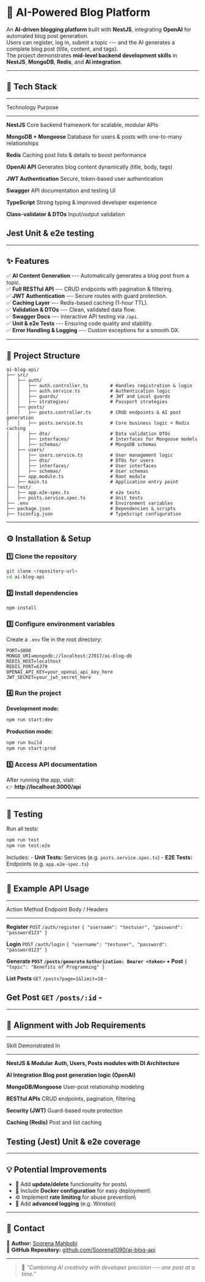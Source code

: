 # 🧠 AI-Powered Blog Platform

An **AI-driven blogging platform** built with **NestJS**, integrating
**OpenAI** for automated blog post generation.\
Users can register, log in, submit a topic --- and the AI generates a
complete blog post (title, content, and tags).\
The project demonstrates **mid-level backend development skills** in
**NestJS**, **MongoDB**, **Redis**, and **AI integration**.

------------------------------------------------------------------------

## 🚀 Tech Stack

  -----------------------------------------------------------------------
  Technology                               Purpose
  ---------------------------------------- ------------------------------
  **NestJS**                               Core backend framework for
                                           scalable, modular APIs

  **MongoDB + Mongoose**                   Database for users & posts
                                           with one-to-many relationships

  **Redis**                                Caching post lists & details
                                           to boost performance

  **OpenAI API**                           Generates blog content
                                           dynamically (title, body,
                                           tags)

  **JWT Authentication**                   Secure, token-based user
                                           authentication

  **Swagger**                              API documentation and testing
                                           UI

  **TypeScript**                           Strong typing & improved
                                           developer experience

  **Class-validator & DTOs**               Input/output validation

  **Jest**                                 Unit & e2e testing
  -----------------------------------------------------------------------

------------------------------------------------------------------------

## ✨ Features

✅ **AI Content Generation** --- Automatically generates a blog post
from a topic.\
✅ **Full RESTful API** --- CRUD endpoints with pagination & filtering.\
✅ **JWT Authentication** --- Secure routes with guard protection.\
✅ **Caching Layer** --- Redis-based caching (1-hour TTL).\
✅ **Validation & DTOs** --- Clean, validated data flow.\
✅ **Swagger Docs** --- Interactive API testing via `/api`.\
✅ **Unit & e2e Tests** --- Ensuring code quality and stability.\
✅ **Error Handling & Logging** --- Custom exceptions for a smooth DX.

------------------------------------------------------------------------

## 🧩 Project Structure

    ai-blog-api/
    ├── src/
    │   ├── auth/
    │   │   ├── auth.controller.ts        # Handles registration & login
    │   │   ├── auth.service.ts           # Authentication logic
    │   │   ├── guards/                   # JWT and Local guards
    │   │   ├── strategies/               # Passport strategies
    │   ├── posts/
    │   │   ├── posts.controller.ts       # CRUD endpoints & AI post generation
    │   │   ├── posts.service.ts          # Core business logic + Redis caching
    │   │   ├── dto/                      # Data validation DTOs
    │   │   ├── interfaces/               # Interfaces for Mongoose models
    │   │   ├── schemas/                  # MongoDB schemas
    │   ├── users/
    │   │   ├── users.service.ts          # User management logic
    │   │   ├── dto/                      # DTOs for users
    │   │   ├── interfaces/               # User interfaces
    │   │   ├── schemas/                  # User schemas
    │   ├── app.module.ts                 # Root module
    │   ├── main.ts                       # Application entry point
    ├── test/
    │   ├── app.e2e-spec.ts               # e2e tests
    │   ├── posts.service.spec.ts         # Unit tests
    ├── .env                              # Environment variables
    ├── package.json                      # Dependencies & scripts
    ├── tsconfig.json                     # TypeScript configuration

------------------------------------------------------------------------

## ⚙️ Installation & Setup

### 1️⃣ Clone the repository

``` bash
git clone <repository-url>
cd ai-blog-api
```

### 2️⃣ Install dependencies

``` bash
npm install
```

### 3️⃣ Configure environment variables

Create a `.env` file in the root directory:

``` env
PORT=3000
MONGO_URI=mongodb://localhost:27017/ai-blog-db
REDIS_HOST=localhost
REDIS_PORT=6379
OPENAI_API_KEY=your_openai_api_key_here
JWT_SECRET=your_jwt_secret_here
```

### 4️⃣ Run the project

**Development mode:**

``` bash
npm run start:dev
```

**Production mode:**

``` bash
npm run build
npm run start:prod
```

### 5️⃣ Access API documentation

After running the app, visit:\
👉 **http://localhost:3000/api**

------------------------------------------------------------------------

## 🧪 Testing

Run all tests:

``` bash
npm run test
npm run test:e2e
```

Includes: - **Unit Tests:** Services (e.g. `posts.service.spec.ts`) -
**E2E Tests:** Endpoints (e.g. `app.e2e-spec.ts`)

------------------------------------------------------------------------

## 🧠 Example API Usage

  ------------------------------------------------------------------------------------------------------------------
  Action         Method         Endpoint                   Body / Headers
  -------------- -------------- -------------------------- ---------------------------------------------------------
  **Register**   `POST`         `/auth/register`           `{ "username": "testuser", "password": "password123" }`

  **Login**      `POST`         `/auth/login`              `{ "username": "testuser", "password": "password123" }`

  **Generate     `POST`         `/posts/generate`          `Authorization: Bearer <token>` +
  Post**                                                   `{ "topic": "Benefits of Programming" }`

  **List Posts** `GET`          `/posts?page=1&limit=10`   \-

  **Get Post**   `GET`          `/posts/:id`               \-
  ------------------------------------------------------------------------------------------------------------------

------------------------------------------------------------------------

## 🎯 Alignment with Job Requirements

  ------------------------------------------------------------------------
  Skill                  Demonstrated In
  ---------------------- -------------------------------------------------
  **NestJS & Modular     Auth, Users, Posts modules with DI
  Architecture**         

  **AI Integration       Blog post generation logic
  (OpenAI)**             

  **MongoDB/Mongoose**   User-post relationship modeling

  **RESTful APIs**       CRUD endpoints, pagination, filtering

  **Security (JWT)**     Guard-based route protection

  **Caching (Redis)**    Post and list caching

  **Testing (Jest)**     Unit & e2e coverage
  ------------------------------------------------------------------------

------------------------------------------------------------------------

## 💡 Potential Improvements

-   📝 Add **update/delete** functionality for posts\
-   🐳 Include **Docker configuration** for easy deployment\
-   ⚙️ Implement **rate limiting** for abuse prevention\
-   🧾 Add **advanced logging** (e.g. Winston)

------------------------------------------------------------------------

## 👤 Contact

📧 **Author:** [Soorena Mahbobi](https://github.com/Soorena1090)\
💼 **GitHub Repository:**
[github.com/Soorena1090/ai-blog-api](https://github.com/Soorena1090/ai-blog-api)

------------------------------------------------------------------------

> 🧠 *"Combining AI creativity with developer precision --- one post at
> a time."*